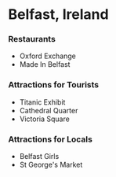 # Belfast, Ireland

### Restaurants
 - Oxford Exchange
 - Made In Belfast

### Attractions for Tourists
- Titanic Exhibit
- Cathedral Quarter
- Victoria Square

### Attractions for Locals
- Belfast Girls
- St George's Market
